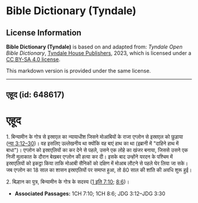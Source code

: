 # Bible Dictionary (Tyndale)

## License Information

**Bible Dictionary (Tyndale)** is based on and adapted from: _Tyndale Open Bible Dictionary_, [Tyndale House Publishers](https://tyndaleopenresources.com/), 2023, which is licensed under a [CC BY-SA 4.0 license](https://creativecommons.org/licenses/by-sa/4.0/legalcode.en).

This markdown version is provided under the same license.



--------------------------------

## एहूद (id: 648617)

एहूद
====

1\. बिन्यामीन के गोत्र से इस्राएल का न्यायाधीश जिसने मोआबियों के राजा एग्लोन से इस्राएल को छुड़ाया ([न्या 3:12–30](https://ref.ly/Judg3:12-Judg3:30))। वह इसलिए उल्लेखनीय था क्योंकि वह बाएं हाथ का था (इब्रानी में "दाहिने हाथ में बाधा")। एग्लोन को इस्राएलियों का कर देने से पहले, उसने एक लोहे का खंजर बनाया, जिससे उसने एक निजी मुलाकात के दौरान बेखबर एग्लोन की हत्या कर दी। इसके बाद उन्होंने यरदन के पश्चिम में इस्राएलियों को इकट्ठा किया ताकि मोआबी सैनिकों को दक्षिण में मोआब लौटने से पहले घेर लिया जा सके। जब एग्लोन का 18 साल का शासन इस्राएलियों पर समाप्त हुआ, तो 80 साल की शांति की अवधि शुरू हुई।

2\. बिल्हान का पुत्र, बिन्यामीन के गोत्र के सदस्य ([1 इति 7:10](https://ref.ly/1Chr7:10); [8:6](https://ref.ly/1Chr8:6))।

* **Associated Passages:** 1CH 7:10; 1CH 8:6; JDG 3:12–JDG 3:30

